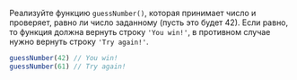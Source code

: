 
Реализуйте функцию `guessNumber()`, которая принимает число и проверяет, равно ли число заданному (пусть это будет 42). Если равно, то функция должна вернуть строку `'You win!'`, в противном случае нужно вернуть строку `'Try again!'`.

```javascript
guessNumber(42) // You win!
guessNumber(61) // Try again!
```
